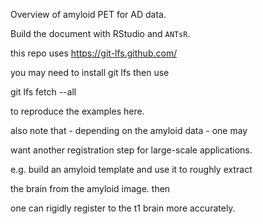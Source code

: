 
Overview of amyloid PET for AD data.

Build the document with RStudio and `ANTsR`.

this repo uses  https://git-lfs.github.com/

you may need to install git lfs then use

git lfs fetch --all

to reproduce the examples here.

also note that - depending on the amyloid data - one may 

want another registration step for large-scale applications.

e.g. build an amyloid template and use it to roughly extract 

the brain from the amyloid image.   then

one can rigidly register to the t1 brain more accurately.

